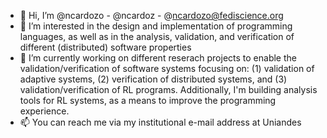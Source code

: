- 👋 Hi, I’m @ncardozo - @ncardoz - @ncardozo@fediscience.org
- 👀 I’m interested in the design and implementation of programming languages, as well as in the analysis, validation, and verification of different (distributed) software properties
- 🌱 I’m currently working on different reserach projects to enable the validation/verification of software systems focusing on: (1) validation of adaptive systems, (2) verification of distributed systems, and (3) validation/verification of RL programs. Additionally, I'm building analysis tools for RL systems, as a means to improve the programming experience.
- 📫 You can reach me via my institutional e-mail address at Uniandes

<!---
ncardozo/ncardozo is a ✨ special ✨ repository because its `README.md` (this file) appears on your GitHub profile.
You can click the Preview link to take a look at your changes.
--->
